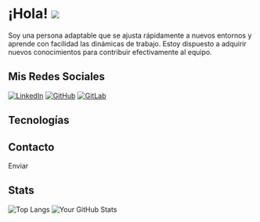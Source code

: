 # ¡Hola! ![](https://user-images.githubusercontent.com/18350557/176309783-0785949b-9127-417c-8b55-ab5a4333674e.gif)

Soy una persona adaptable que se ajusta rápidamente a nuevos entornos y aprende con facilidad las dinámicas de trabajo. Estoy dispuesto a adquirir nuevos conocimientos para contribuir efectivamente al equipo.

## Mis Redes Sociales

[![LinkedIn](https://img.shields.io/badge/LinkedIn-%230077B5.svg?style=for-the-badge&logo=linkedin&logoColor=white)](https://www.linkedin.com/in/santiago-alzate-b72747265/)
[![GitHub](https://img.shields.io/badge/GitHub-%2312100E.svg?style=for-the-badge&logo=github&logoColor=white)](https://github.com/expein)
[![GitLab](https://img.shields.io/badge/GitLab-FC6D26?style=for-the-badge&logo=gitlab&logoColor=white)](https://gitlab.com/santyalzateo05)

## Tecnologías

## Contacto

Enviar 

## Stats

![Top Langs](https://github-readme-stats.vercel.app/api/top-langs/?username=expein&layout=pie&theme=dark)
![Your GitHub Stats](https://github-readme-stats.vercel.app/api?username=expein&show_icons=true&theme=dark&count)
